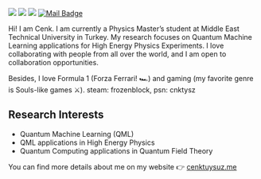 [![](https://img.shields.io/badge/Twitter-%231DA1F2.svg?&style=?style=plastic&logo=appveyor&logo=twitter&logoColor=white)](https://twitter.com/cenk_tuysuz)
[![](https://img.shields.io/badge/Google%20Scholar-%2312100E.svg?&style=?style=plastic&logo=appveyor&logo=google-scholar&logoColor=white)](https://scholar.google.com.tr/citations?user=NSEK9ssAAAAJ&hl=en)
[![](https://img.shields.io/badge/LinkedIn-%230077B5.svg?&style=?style=plastic&logo=appveyor&logo=linkedin&logoColor=white)](https://www.linkedin.com/in/cenk-tuysuz/)
[![Mail Badge](https://img.shields.io/badge/Contact%20Me-c14438?style=?style=plastic&logo=appveyor&logo=gmail&logoColor=white&link=mailto:cenktuysuz@gmail.com)](mailto:cenktuysuz@gmail.com)

Hi! I am Cenk. I am currently a Physics Master’s student at Middle East Technical University in Turkey. My research focuses on Quantum Machine Learning applications for High Energy Physics Experiments. I love collaborating with people from all over the world, and I am open to collaboration opportunities.

Besides, I love Formula 1 (Forza Ferrari! 🏎️) and gaming (my favorite genre is Souls-like games ⚔️). steam: frozenblock, psn: cnktysz

## Research Interests

* Quantum Machine Learning (QML)
* QML applications in High Energy Physics
* Quantum Computing applications in Quantum Field Theory

You can find more details about me on my website 👉 [cenktuysuz.me](cenktuysuz.me)


